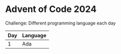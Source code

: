 # Advent of Code 2024

Challenge: Different programming language each day

| Day | Language |
| --- | -------- |
|   1 | Ada      |
